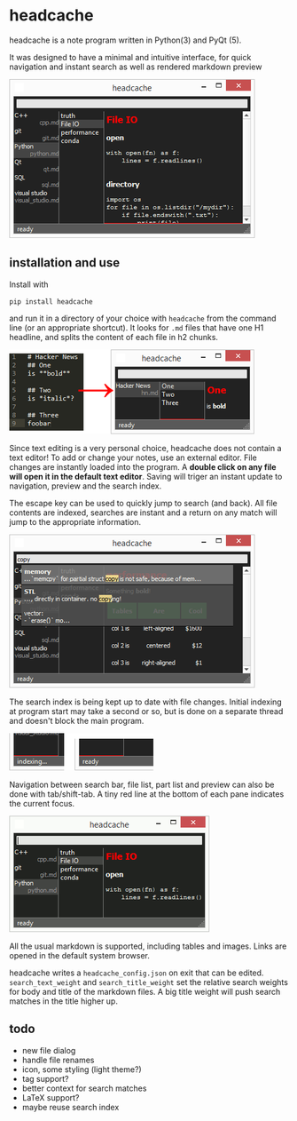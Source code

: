 # headcache
headcache is a note program written in Python(3) and PyQt (5). 

It was designed to have a minimal and intuitive interface, for quick navigation and instant search as well as rendered markdown preview

![example](doc/example.png)

## installation and use
Install with
 
    pip install headcache

and run it in a directory of your choice with `headcache` from the command line (or an appropriate shortcut). It looks for `.md` files that have one H1 headline, and splits the content of each file in h2 chunks.

![markdown_syntax](doc/syntax.png)

Since text editing is a very personal choice, headcache does not contain a text editor! To add or change your notes, use an external editor. File changes are instantly loaded into the program. A **double click on any file will open it in the default text editor**. Saving will triger an instant update to navigation, preview and the search index.

The escape key can be used to quickly jump to search (and back). All file contents are indexed, searches are instant and a return on any match will jump to the appropriate information.

![search](doc/search.png)

The search index is being kept up to date with file changes. Initial indexing at program start may take a second or so, but is done on a separate thread and doesn't block the main program.
 
![search](doc/indexing.png)

Navigation between search bar, file list, part list and preview can also be done with tab/shift-tab. A tiny red line at the bottom of each pane indicates the current focus.

![search](doc/focus.gif)

All the usual markdown is supported, including tables and images. Links are opened in the default system browser.

headcache writes a `headcache_config.json` on exit that can be edited. `search_text_weight` and `search_title_weight` set the relative search weights for body and title of the markdown files. A big title weight will push search matches in the title higher up.


## todo
- new file dialog
- handle file renames
- icon, some styling (light theme?)
- tag support?
- better context for search matches
- LaTeX support?
- maybe reuse search index